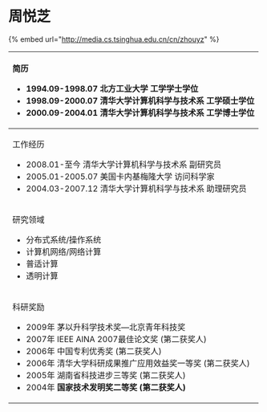 # 周悦芝

{% embed url="http://media.cs.tsinghua.edu.cn/cn/zhouyz" %}



<table>
  <thead>
    <tr>
      <th style="text-align:left">
        <p>&#x7B80;&#x5386;</p>
        <ul>
          <li>1994.09-1998.07 &#x5317;&#x65B9;&#x5DE5;&#x4E1A;&#x5927;&#x5B66; &#x5DE5;&#x5B66;&#x5B66;&#x58EB;&#x5B66;&#x4F4D;</li>
          <li><b>1998.09-2000.07  &#x6E05;&#x534E;&#x5927;&#x5B66;&#x8BA1;&#x7B97;&#x673A;&#x79D1;&#x5B66;&#x4E0E;&#x6280;&#x672F;&#x7CFB;   &#x5DE5;&#x5B66;&#x7855;&#x58EB;&#x5B66;&#x4F4D;</b>
          </li>
          <li>2000.09-2004.01 &#x6E05;&#x534E;&#x5927;&#x5B66;&#x8BA1;&#x7B97;&#x673A;&#x79D1;&#x5B66;&#x4E0E;&#x6280;&#x672F;&#x7CFB;
            &#x5DE5;&#x5B66;&#x535A;&#x58EB;&#x5B66;&#x4F4D;</li>
        </ul>
      </th>
    </tr>
  </thead>
  <tbody>
    <tr>
      <td style="text-align:left">
        <p>&#x5DE5;&#x4F5C;&#x7ECF;&#x5386;</p>
        <ul>
          <li>2008.01-&#x81F3;&#x4ECA; &#x6E05;&#x534E;&#x5927;&#x5B66;&#x8BA1;&#x7B97;&#x673A;&#x79D1;&#x5B66;&#x4E0E;&#x6280;&#x672F;&#x7CFB;
            &#x526F;&#x7814;&#x7A76;&#x5458;</li>
          <li>2005.01-2005.07 &#x7F8E;&#x56FD;&#x5361;&#x5185;&#x57FA;&#x6885;&#x9686;&#x5927;&#x5B66;
            &#x8BBF;&#x95EE;&#x79D1;&#x5B66;&#x5BB6;</li>
          <li>2004.03-2007.12 &#x6E05;&#x534E;&#x5927;&#x5B66;&#x8BA1;&#x7B97;&#x673A;&#x79D1;&#x5B66;&#x4E0E;&#x6280;&#x672F;&#x7CFB;
            &#x52A9;&#x7406;&#x7814;&#x7A76;&#x5458;</li>
        </ul>
      </td>
    </tr>
    <tr>
      <td style="text-align:left">
        <p>&#x7814;&#x7A76;&#x9886;&#x57DF;</p>
        <ul>
          <li>&#x5206;&#x5E03;&#x5F0F;&#x7CFB;&#x7EDF;/&#x64CD;&#x4F5C;&#x7CFB;&#x7EDF;</li>
          <li>&#x8BA1;&#x7B97;&#x673A;&#x7F51;&#x7EDC;/&#x7F51;&#x7EDC;&#x8BA1;&#x7B97;</li>
          <li>&#x666E;&#x9002;&#x8BA1;&#x7B97;</li>
          <li>&#x900F;&#x660E;&#x8BA1;&#x7B97;</li>
        </ul>
      </td>
    </tr>
    <tr>
      <td style="text-align:left">
        <p>&#x79D1;&#x7814;&#x5956;&#x52B1;</p>
        <ul>
          <li>2009&#x5E74; &#x8305;&#x4EE5;&#x5347;&#x79D1;&#x5B66;&#x6280;&#x672F;&#x5956;&#x2014;&#x5317;&#x4EAC;&#x9752;&#x5E74;&#x79D1;&#x6280;&#x5956;</li>
          <li>2007&#x5E74; IEEE AINA 2007&#x6700;&#x4F73;&#x8BBA;&#x6587;&#x5956; (&#x7B2C;&#x4E8C;&#x83B7;&#x5956;&#x4EBA;)</li>
          <li>2006&#x5E74; &#x4E2D;&#x56FD;&#x4E13;&#x5229;&#x4F18;&#x79C0;&#x5956;
            (&#x7B2C;&#x4E8C;&#x83B7;&#x5956;&#x4EBA;)</li>
          <li>2006&#x5E74; &#x6E05;&#x534E;&#x5927;&#x5B66;&#x79D1;&#x7814;&#x6210;&#x679C;&#x63A8;&#x5E7F;&#x5E94;&#x7528;&#x6548;&#x76CA;&#x5956;&#x4E00;&#x7B49;&#x5956;
            (&#x7B2C;&#x4E8C;&#x83B7;&#x5956;&#x4EBA;)</li>
          <li>2005&#x5E74; &#x6E56;&#x5357;&#x7701;&#x79D1;&#x6280;&#x8FDB;&#x6B65;&#x4E09;&#x7B49;&#x5956;
            (&#x7B2C;&#x4E8C;&#x83B7;&#x5956;&#x4EBA;)</li>
          <li>2004&#x5E74; <b>&#x56FD;&#x5BB6;&#x6280;&#x672F;&#x53D1;&#x660E;&#x5956;&#x4E8C;&#x7B49;&#x5956; (&#x7B2C;&#x4E8C;&#x83B7;&#x5956;&#x4EBA;) </b>
          </li>
        </ul>
      </td>
    </tr>
  </tbody>
</table>